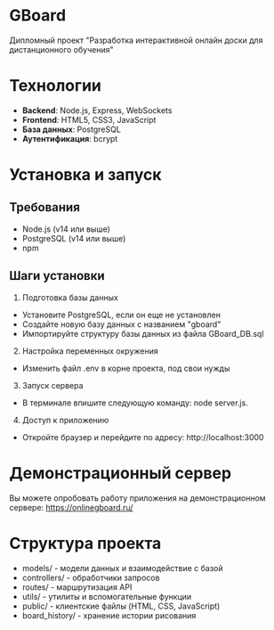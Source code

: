# GBoard
Дипломный проект "Разработка интерактивной онлайн доски для дистанционного обучения"

# Технологии
 - **Backend**: Node.js, Express, WebSockets
 - **Frontend**: HTML5, CSS3, JavaScript
 - **База данных**: PostgreSQL
 - **Аутентификация**: bcrypt

# Установка и запуск
## Требования 
 - Node.js (v14 или выше)
 - PostgreSQL (v14 или выше)
 - npm
## Шаги установки 
 1. Подготовка базы данных
  - Установите PostgreSQL, если он еще не установлен
  - Создайте новую базу данных с названием "gboard"
  - Импортируйте структуру базы данных из файла GBoard_DB.sql
 2. Настройка переменных окружения
  - Изменить файл .env в корне проекта, под свои нужды
 3. Запуск сервера
  - В терминале впишите следующую команду: node server.js.
 4. Доступ к приложению
  - Откройте браузер и перейдите по адресу: http://localhost:3000

# Демонстрационный сервер
Вы можете опробовать работу приложения на демонстрационном сервере:
https://onlinegboard.ru/

# Структура проекта
 - models/ - модели данных и взаимодействие с базой
 - controllers/ - обработчики запросов
 - routes/ - маршрутизация API
 - utils/ - утилиты и вспомогательные функции
 - public/ - клиентские файлы (HTML, CSS, JavaScript)
 - board_history/ - хранение истории рисования
